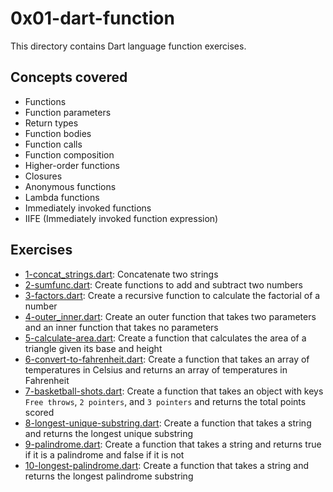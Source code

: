# 0x01-dart-function

This directory contains Dart language function exercises.

## Concepts covered

* Functions
* Function parameters
* Return types
* Function bodies
* Function calls
* Function composition
* Higher-order functions
* Closures
* Anonymous functions
* Lambda functions
* Immediately invoked functions
* IIFE (Immediately invoked function expression)

## Exercises

* [1-concat_strings.dart](1-concat_strings.dart): Concatenate two strings
* [2-sumfunc.dart](2-sumfunc.dart): Create functions to add and subtract two numbers
* [3-factors.dart](3-factors.dart): Create a recursive function to calculate the factorial of a number
* [4-outer_inner.dart](4-outer_inner.dart): Create an outer function that takes two parameters and an inner function that takes no parameters
* [5-calculate-area.dart](5-calculate-area.dart): Create a function that calculates the area of a triangle given its base and height
* [6-convert-to-fahrenheit.dart](6-convert-to-fahrenheit.dart): Create a function that takes an array of temperatures in Celsius and returns an array of temperatures in Fahrenheit
* [7-basketball-shots.dart](7-basketball-shots.dart): Create a function that takes an object with keys `Free throws`, `2 pointers`, and `3 pointers` and returns the total points scored
* [8-longest-unique-substring.dart](8-longest-unique-substring.dart): Create a function that takes a string and returns the longest unique substring
* [9-palindrome.dart](9-palindrome.dart): Create a function that takes a string and returns true if it is a palindrome and false if it is not
* [10-longest-palindrome.dart](10-longest-palindrome.dart): Create a function that takes a string and returns the longest palindrome substring
